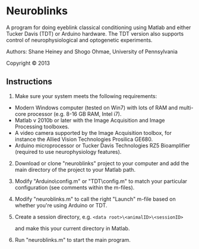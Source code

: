 Neuroblinks 
===========

A program for doing eyeblink classical conditioning using Matlab and either Tucker Davis (TDT) or Arduino hardware. The TDT version also supports control of neurophysiological and optogenetic experiments. 

Authors: Shane Heiney and Shogo Ohmae, University of Pennsylvania

Copyright &copy; 2013


Instructions
------------

1. Make sure your system meets the following requirements:

- Modern Windows computer (tested on Win7) with lots of RAM and multi-core processor (e.g. 8-16 GB RAM, Intel i7).
- Matlab v 2010b or later with the Image Acquisition and Image Processing toolboxes.
- A video camera supported by the Image Acquisition toolbox, for instance the Allied Vision Technologies Prosilica GE680.
- Arduino microprocessor or Tucker Davis Technologies RZ5 Bioamplifier (required to use neurophysiology features).

2. Download or clone "neuroblinks" project to your computer and add the main directory of the project to your Matlab path.

3. Modify "Arduino\config.m" or "TDT\config.m" to match your particular configuration (see comments within the m-files).

4. Modify "neuroblinks.m" to call the right "Launch" m-file based on whether you're using Arduino or TDT.

5. Create a session directory, e.g.
    `<data root>\<animalID>\<sessionID>`

    and make this your current directory in Matlab.

6. Run "neuroblinks.m" to start the main program.


